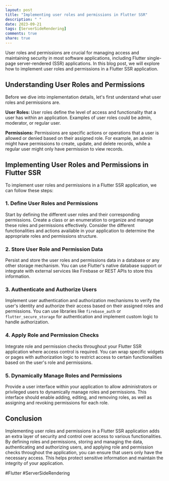 ```yaml
---
layout: post
title: "Implementing user roles and permissions in Flutter SSR"
description: " "
date: 2023-09-21
tags: [ServerSideRendering]
comments: true
share: true
---
```


User roles and permissions are crucial for managing access and maintaining security in most software applications, including Flutter single-page server-rendered (SSR) applications. In this blog post, we will explore how to implement user roles and permissions in a Flutter SSR application.

## Understanding User Roles and Permissions

Before we dive into implementation details, let's first understand what user roles and permissions are.

**User Roles:** User roles define the level of access and functionality that a user has within an application. Examples of user roles could be admin, moderator, or regular user.

**Permissions:** Permissions are specific actions or operations that a user is allowed or denied based on their assigned role. For example, an admin might have permissions to create, update, and delete records, while a regular user might only have permission to view records.

## Implementing User Roles and Permissions in Flutter SSR

To implement user roles and permissions in a Flutter SSR application, we can follow these steps:

### 1. Define User Roles and Permissions

Start by defining the different user roles and their corresponding permissions. Create a class or an enumeration to organize and manage these roles and permissions effectively. Consider the different functionalities and actions available in your application to determine the appropriate roles and permissions structure.

### 2. Store User Role and Permission Data

Persist and store the user roles and permissions data in a database or any other storage mechanism. You can use Flutter's native database support or integrate with external services like Firebase or REST APIs to store this information.

### 3. Authenticate and Authorize Users

Implement user authentication and authorization mechanisms to verify the user's identity and authorize their access based on their assigned roles and permissions. You can use libraries like `firebase_auth` or `flutter_secure_storage` for authentication and implement custom logic to handle authorization.

### 4. Apply Role and Permission Checks

Integrate role and permission checks throughout your Flutter SSR application where access control is required. You can wrap specific widgets or pages with authorization logic to restrict access to certain functionalities based on the user's role and permissions.

### 5. Dynamically Manage Roles and Permissions

Provide a user interface within your application to allow administrators or privileged users to dynamically manage roles and permissions. This interface should enable adding, editing, and removing roles, as well as assigning and revoking permissions for each role.

## Conclusion

Implementing user roles and permissions in a Flutter SSR application adds an extra layer of security and control over access to various functionalities. By defining roles and permissions, storing and managing the data, authenticating and authorizing users, and applying role and permission checks throughout the application, you can ensure that users only have the necessary access. This helps protect sensitive information and maintain the integrity of your application.

#Flutter #ServerSideRendering